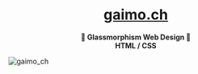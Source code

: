 <h1 align="center">
  <a href="https://gaimo.ch">
    gaimo.ch
  </a>
</h1>

<p align="center">
  <b>
    🧊 Glassmorphism Web Design 🧊<br>
    HTML / CSS
  </b>
</p>

![gaimo_ch](https://github.com/gaimo-ch/gaimo.ch/assets/116097299/a90b3649-38e9-4405-9b37-686f7ed53277)